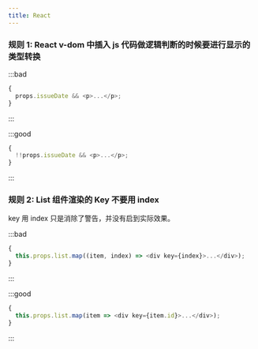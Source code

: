 ```yaml
---
title: React
---
```


### 规则 1: React v-dom 中插入 js 代码做逻辑判断的时候要进行显示的类型转换

:::bad

```js
{
  props.issueDate && <p>...</p>;
}
```

:::

:::good

```js
{
  !!props.issueDate && <p>...</p>;
}
```

:::

### 规则 2: List 组件渲染的 Key 不要用 index

key 用 index 只是消除了警告，并没有启到实际效果。

:::bad

```js
{
  this.props.list.map((item, index) => <div key={index}>...</div>);
}
```

:::

:::good

```js
{
  this.props.list.map(item => <div key={item.id}>...</div>);
}
```

:::
